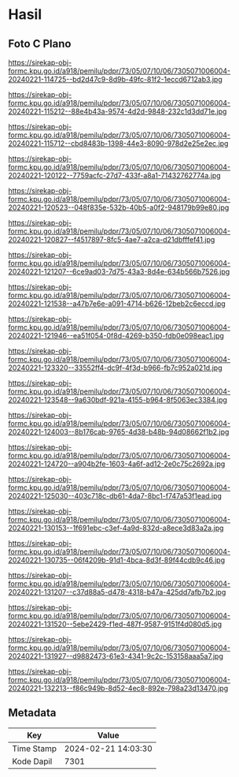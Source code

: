 # Hasil

## Foto C Plano

https://sirekap-obj-formc.kpu.go.id/a918/pemilu/pdpr/73/05/07/10/06/7305071006004-20240221-114725--bd2d47c9-8d9b-49fc-81f2-1eccd6712ab3.jpg

https://sirekap-obj-formc.kpu.go.id/a918/pemilu/pdpr/73/05/07/10/06/7305071006004-20240221-115212--88e4b43a-9574-4d2d-9848-232c1d3dd71e.jpg

https://sirekap-obj-formc.kpu.go.id/a918/pemilu/pdpr/73/05/07/10/06/7305071006004-20240221-115712--cbd8483b-1398-44e3-8090-978d2e25e2ec.jpg

https://sirekap-obj-formc.kpu.go.id/a918/pemilu/pdpr/73/05/07/10/06/7305071006004-20240221-120122--7759acfc-27d7-433f-a8a1-71432762774a.jpg

https://sirekap-obj-formc.kpu.go.id/a918/pemilu/pdpr/73/05/07/10/06/7305071006004-20240221-120523--048f835e-532b-40b5-a0f2-948179b99e80.jpg

https://sirekap-obj-formc.kpu.go.id/a918/pemilu/pdpr/73/05/07/10/06/7305071006004-20240221-120827--f4517897-8fc5-4ae7-a2ca-d21dbfffef41.jpg

https://sirekap-obj-formc.kpu.go.id/a918/pemilu/pdpr/73/05/07/10/06/7305071006004-20240221-121207--6ce9ad03-7d75-43a3-8d4e-634b566b7526.jpg

https://sirekap-obj-formc.kpu.go.id/a918/pemilu/pdpr/73/05/07/10/06/7305071006004-20240221-121538--a47b7e6e-a091-4714-b626-12beb2c6eccd.jpg

https://sirekap-obj-formc.kpu.go.id/a918/pemilu/pdpr/73/05/07/10/06/7305071006004-20240221-121946--ea51f054-0f8d-4269-b350-fdb0e098eac1.jpg

https://sirekap-obj-formc.kpu.go.id/a918/pemilu/pdpr/73/05/07/10/06/7305071006004-20240221-123320--33552ff4-dc9f-4f3d-b966-fb7c952a021d.jpg

https://sirekap-obj-formc.kpu.go.id/a918/pemilu/pdpr/73/05/07/10/06/7305071006004-20240221-123548--9a630bdf-921a-4155-b964-8f5063ec3384.jpg

https://sirekap-obj-formc.kpu.go.id/a918/pemilu/pdpr/73/05/07/10/06/7305071006004-20240221-124003--8b176cab-9765-4d38-b48b-94d08662f1b2.jpg

https://sirekap-obj-formc.kpu.go.id/a918/pemilu/pdpr/73/05/07/10/06/7305071006004-20240221-124720--a904b2fe-1603-4a6f-ad12-2e0c75c2692a.jpg

https://sirekap-obj-formc.kpu.go.id/a918/pemilu/pdpr/73/05/07/10/06/7305071006004-20240221-125030--403c718c-db61-4da7-8bc1-f747a53f1ead.jpg

https://sirekap-obj-formc.kpu.go.id/a918/pemilu/pdpr/73/05/07/10/06/7305071006004-20240221-130153--1f691ebc-c3ef-4a9d-832d-a8ece3d83a2a.jpg

https://sirekap-obj-formc.kpu.go.id/a918/pemilu/pdpr/73/05/07/10/06/7305071006004-20240221-130735--06f4209b-91d1-4bca-8d3f-89f44cdb9c46.jpg

https://sirekap-obj-formc.kpu.go.id/a918/pemilu/pdpr/73/05/07/10/06/7305071006004-20240221-131207--c37d88a5-d478-4318-b47a-425dd7afb7b2.jpg

https://sirekap-obj-formc.kpu.go.id/a918/pemilu/pdpr/73/05/07/10/06/7305071006004-20240221-131520--5ebe2429-f1ed-487f-9587-9151f4d080d5.jpg

https://sirekap-obj-formc.kpu.go.id/a918/pemilu/pdpr/73/05/07/10/06/7305071006004-20240221-131927--d9882473-61e3-4341-9c2c-153158aaa5a7.jpg

https://sirekap-obj-formc.kpu.go.id/a918/pemilu/pdpr/73/05/07/10/06/7305071006004-20240221-132213--f86c949b-8d52-4ec8-892e-798a23d13470.jpg


## Metadata

| Key        | Value               |
| ---------- | ------------------- |
| Time Stamp | 2024-02-21 14:03:30 |
| Kode Dapil | 7301                |



